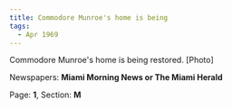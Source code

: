 ```yaml
---  
title: Commodore Munroe's home is being  
tags:  
  - Apr 1969  
---  
```

  
Commodore Munroe's home is being restored. [Photo]  
  
Newspapers: **Miami Morning News or The Miami Herald**  
  
Page: **1**, Section: **M** 
